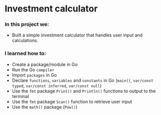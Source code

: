 # Investment calculator

### In this project we:

- Built a simple investment calculator that handles user input and calculations.

### I learned how to:

- Create a package/module in Go
- Run the Go `compiler`
- Import `packages` in Go
- Declare `functions`, `variables` and `constants` in Go (`main()`, `var/const typed`, `var/const inferred`, `var/const null`)
- Use the `fmt` package `Print()` and `Println()` functions to output to the terminal
- Use the `fmt` package `Scan()` function to retrieve user input
- Use the `math()` package (`Pow()`)
